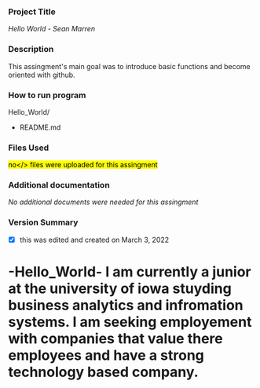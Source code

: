 ### **Project Title** 
*Hello World - Sean Marren*

### **Description** 
This assingment's main goal was to introduce basic functions and become oriented with github.

### **How to run program** 
Hello_World/
- README.md

### **Files Used**
<mark>no</> files were uploaded for this assingment
    
### **Additional documentation**
  *No additional documents were needed for this assingment*
  
### **Version Summary**
  - [x] this was edited and created on March 3, 2022



# -Hello_World- I am currently a junior at the university of iowa stuyding business analytics and infromation systems. I am seeking employement with companies that value there employees and have a strong technology based company.

